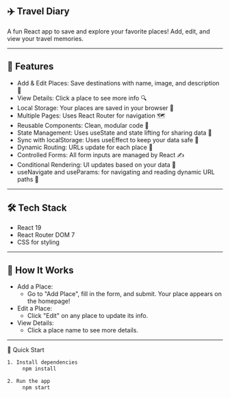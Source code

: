 ## ✈️ Travel Diary
A fun React app to save and explore your favorite places!
Add, edit, and view your travel memories.

---

## 🚀 Features
- Add & Edit Places: Save destinations with name, image, and description 📝
- View Details: Click a place to see more info 🔍
- Local Storage: Your places are saved in your browser 💾
- Multiple Pages: Uses React Router for navigation 🗺️
- Reusable Components: Clean, modular code 🧩
- State Management: Uses useState and state lifting for sharing data 🔄
- Sync with localStorage: Uses useEffect to keep your data safe 🔐
- Dynamic Routing: URLs update for each place 🔗
- Controlled Forms: All form inputs are managed by React ✍️
- Conditional Rendering: UI updates based on your data 🎨
- useNavigate and useParams: for navigating and reading dynamic URL paths 🔗

---

## 🛠️ Tech Stack
- React 19
- React Router DOM 7
- CSS for styling

---

## 📝 How It Works
- Add a Place:
  - Go to "Add Place", fill in the form, and submit. Your place appears on the homepage!
- Edit a Place:
   - Click "Edit" on any place to update its info.
- View Details:
   - Click a place name to see more details.

---

🏁 Quick Start
```bash
1. Install dependencies
     npm install
```

```bash
2. Run the app
     npm start
```

